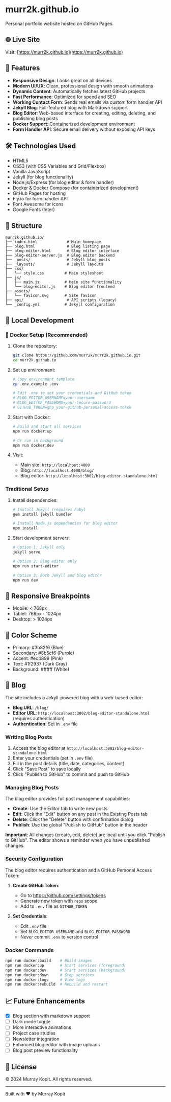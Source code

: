 # murr2k.github.io

Personal portfolio website hosted on GitHub Pages.

## 🌐 Live Site

Visit: [https://murr2k.github.io](https://murr2k.github.io)

## 🚀 Features

- **Responsive Design**: Looks great on all devices
- **Modern UI/UX**: Clean, professional design with smooth animations
- **Dynamic Content**: Automatically fetches latest GitHub projects
- **Fast Performance**: Optimized for speed and SEO
- **Working Contact Form**: Sends real emails via custom form handler API
- **Jekyll Blog**: Full-featured blog with Markdown support
- **Blog Editor**: Web-based interface for creating, editing, deleting, and publishing blog posts
- **Docker Support**: Containerized development environment
- **Form Handler API**: Secure email delivery without exposing API keys

## 🛠️ Technologies Used

- HTML5
- CSS3 (with CSS Variables and Grid/Flexbox)
- Vanilla JavaScript
- Jekyll (for blog functionality)
- Node.js/Express (for blog editor & form handler)
- Docker & Docker Compose (for containerized development)
- GitHub Pages for hosting
- Fly.io for form handler API
- Font Awesome for icons
- Google Fonts (Inter)

## 📂 Structure

```
murr2k.github.io/
├── index.html             # Main homepage
├── blog.html              # Blog listing page
├── blog-editor.html       # Blog editor interface
├── blog-editor-server.js  # Blog editor backend
├── _posts/                # Jekyll blog posts
├── _layouts/              # Jekyll layouts
├── css/
│   └── style.css         # Main stylesheet
├── js/
│   ├── main.js           # Main site functionality
│   └── blog-editor.js    # Blog editor frontend
├── assets/
│   └── favicon.svg       # Site favicon
├── api/                   # API scripts (legacy)
└── _config.yml           # Jekyll configuration
```

## 🔧 Local Development

### 🐳 Docker Setup (Recommended)

1. Clone the repository:
   ```bash
   git clone https://github.com/murr2k/murr2k.github.io.git
   cd murr2k.github.io
   ```

2. Set up environment:
   ```bash
   # Copy environment template
   cp .env.example .env
   
   # Edit .env to set your credentials and GitHub token
   # BLOG_EDITOR_USERNAME=your-username
   # BLOG_EDITOR_PASSWORD=your-secure-password
   # GITHUB_TOKEN=ghp_your-github-personal-access-token
   ```

3. Start with Docker:
   ```bash
   # Build and start all services
   npm run docker:up
   
   # Or run in background
   npm run docker:dev
   ```

4. Visit:
   - Main site: `http://localhost:4000`
   - Blog: `http://localhost:4000/blog/`
   - Blog editor: `http://localhost:3002/blog-editor-standalone.html`

### Traditional Setup

1. Install dependencies:
   ```bash
   # Install Jekyll (requires Ruby)
   gem install jekyll bundler
   
   # Install Node.js dependencies for blog editor
   npm install
   ```

2. Start development servers:
   ```bash
   # Option 1: Jekyll only
   jekyll serve
   
   # Option 2: Blog editor only
   npm run start-editor
   
   # Option 3: Both Jekyll and blog editor
   npm run dev
   ```

## 📱 Responsive Breakpoints

- Mobile: < 768px
- Tablet: 768px - 1024px
- Desktop: > 1024px

## 🎨 Color Scheme

- Primary: #3b82f6 (Blue)
- Secondary: #8b5cf6 (Purple)
- Accent: #ec4899 (Pink)
- Text: #1f2937 (Dark Gray)
- Background: #ffffff (White)

## 📝 Blog

The site includes a Jekyll-powered blog with a web-based editor:

- **Blog URL**: `/blog/`
- **Editor URL**: `http://localhost:3002/blog-editor-standalone.html` (requires authentication)
- **Authentication**: Set in `.env` file

### Writing Blog Posts

1. Access the blog editor at `http://localhost:3002/blog-editor-standalone.html`
2. Enter your credentials (set in `.env` file)
3. Fill in the post details (title, date, categories, content)
4. Click "Save Post" to save locally
5. Click "Publish to GitHub" to commit and push to GitHub

### Managing Blog Posts

The blog editor provides full post management capabilities:

- **Create**: Use the Editor tab to write new posts
- **Edit**: Click the "Edit" button on any post in the Existing Posts tab
- **Delete**: Click the "Delete" button with confirmation dialog
- **Publish**: Use the global "Publish to GitHub" button in the header

**Important**: All changes (create, edit, delete) are local until you click "Publish to GitHub". The editor shows a reminder when you have unpublished changes.

### Security Configuration

The blog editor requires authentication and a GitHub Personal Access Token:

1. **Create GitHub Token**:
   - Go to https://github.com/settings/tokens
   - Generate new token with `repo` scope
   - Add to `.env` file as `GITHUB_TOKEN`

2. **Set Credentials**:
   - Edit `.env` file
   - Set `BLOG_EDITOR_USERNAME` and `BLOG_EDITOR_PASSWORD`
   - Never commit `.env` to version control

### Docker Commands

```bash
npm run docker:build    # Build images
npm run docker:up       # Start services (foreground)
npm run docker:dev      # Start services (background)
npm run docker:down     # Stop services
npm run docker:logs     # View logs
npm run docker:rebuild  # Rebuild and restart
```

## 📈 Future Enhancements

- [x] Blog section with markdown support
- [ ] Dark mode toggle
- [ ] More interactive animations
- [ ] Project case studies
- [ ] Newsletter integration
- [ ] Enhanced blog editor with image uploads
- [ ] Blog post preview functionality

## 📄 License

© 2024 Murray Kopit. All rights reserved.

---

Built with ❤️ by Murray Kopit